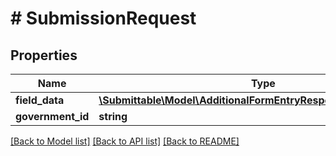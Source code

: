 # # SubmissionRequest

## Properties

Name | Type | Description | Notes
------------ | ------------- | ------------- | -------------
**field_data** | [**\Submittable\Model\AdditionalFormEntryResponseFieldDataInner[]**](AdditionalFormEntryResponseFieldDataInner.md) |  |
**government_id** | **string** |  | [optional]

[[Back to Model list]](../../README.md#models) [[Back to API list]](../../README.md#endpoints) [[Back to README]](../../README.md)
